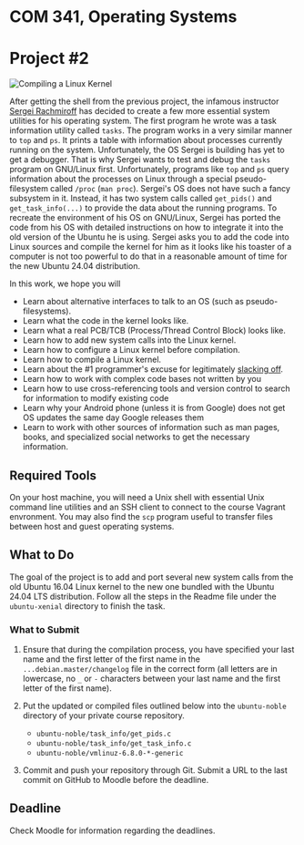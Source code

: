 COM 341, Operating Systems
==========================
# Project #2

![Compiling a Linux Kernel](http://i.imgur.com/t0c7Wav.gif)

After getting the shell from the previous project, the infamous instructor [Sergei Rachmiroff](https://i.imgur.com/hLHngQQ.jpg) has decided to create a few more essential system utilities for his operating system. The first program he wrote was a task information utility called `tasks`. The program works in a very similar manner to `top` and `ps`. It prints a table with information about processes currently running on the system. Unfortunately, the OS Sergei is building has yet to get a debugger. That is why Sergei wants to test and debug the `tasks` program on GNU/Linux first. Unfortunately, programs like `top` and `ps` query information about the processes on Linux through a special pseudo-filesystem called `/proc` (`man proc`). Sergei's OS does not have such a fancy subsystem in it. Instead, it has two system calls called `get_pids()` and `get_task_info(...)` to provide the data about the running programs. To recreate the environment of his OS on GNU/Linux, Sergei has ported the code from his OS with detailed instructions on how to integrate it into the old version of the Ubuntu he is using. Sergei asks you to add the code into Linux sources and compile the kernel for him as it looks like his toaster of a computer is not too powerful to do that in a reasonable amount of time for the new Ubuntu 24.04 distribution.

In this work, we hope you will

* Learn about alternative interfaces to talk to an OS (such as pseudo-filesystems).
* Learn what the code in the kernel looks like.
* Learn what a real PCB/TCB (Process/Thread Control Block) looks like.
* Learn how to add new system calls into the Linux kernel.
* Learn how to configure a Linux kernel before compilation.
* Learn how to compile a Linux kernel.
* Learn about the #1 programmer's excuse for legitimately [slacking off](https://xkcd.com/303).
* Learn how to work with complex code bases not written by you
* Learn how to use cross-referencing tools and version control to search for information to modify existing code
* Learn why your Android phone (unless it is from Google) does not get OS updates the same day Google releases them
* Learn to work with other sources of information such as man pages, books, and specialized social networks to get the necessary information.

## Required Tools

On your host machine, you will need a Unix shell with essential Unix command line utilities and an SSH client to connect to the course Vagrant envronment. You may also find the `scp` program useful to transfer files between host and guest operating systems.

## What to Do

The goal of the project is to add and port several new system calls from the old Ubuntu 16.04 Linux kernel to the new one bundled with the Ubuntu 24.04 LTS distribution. Follow all the steps in the Readme file under the `ubuntu-xenial` directory to finish the task.

### What to Submit

1. Ensure that during the compilation process, you have specified your last name and the first letter of the first name in the `...debian.master/changelog` file in the correct form (all letters are in lowercase, no `_` or `-` characters between your last name and the first letter of the first name).

2. Put the updated or compiled files outlined below into the `ubuntu-noble` directory of your private course repository.

    * `ubuntu-noble/task_info/get_pids.c`
    * `ubuntu-noble/task_info/get_task_info.c`
    * `ubuntu-noble/vmlinuz-6.8.0-*-generic`

3. Commit and push your repository through Git. Submit a URL to the last commit on GitHub to Moodle before the deadline.

## Deadline

Check Moodle for information regarding the deadlines.
